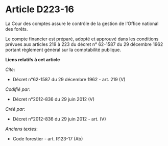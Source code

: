 # Article D223-16

La Cour des comptes assure le contrôle de la gestion de l'Office national des forêts. 

Le compte financier est préparé, adopté et approuvé dans les conditions prévues aux articles 219 à 223 du décret n° 62-1587
du 29 décembre 1962 portant règlement général sur la comptabilité publique.

**Liens relatifs à cet article**

_Cite_:

  - Décret n°62-1587 du 29 décembre 1962 - art. 219 (V)

_Codifié par_:

  - Décret n°2012-836 du 29 juin 2012 (V)

_Créé par_:

  - Décret n°2012-836 du 29 juin 2012 - art. (V)

_Anciens textes_:

  - Code forestier - art. R123-17 (Ab)
